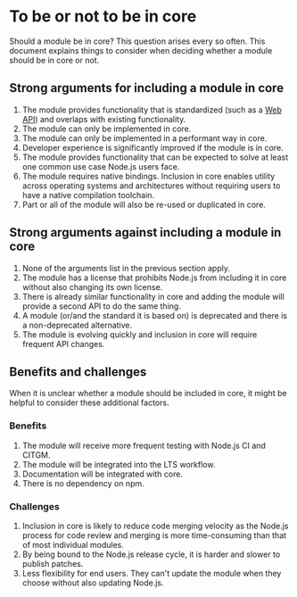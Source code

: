 # To be or not to be in core

Should a module be in core? This question arises every so often. This document
explains things to consider when deciding whether a module should be in core or
not.

## Strong arguments for including a module in core

1. The module provides functionality that is standardized (such as a
   [Web API][]) and overlaps with existing functionality.
2. The module can only be implemented in core.
3. The module can only be implemented in a performant way in core.
4. Developer experience is significantly improved if the module is in core.
5. The module provides functionality that can be expected to solve at least one
   common use case Node.js users face.
6. The module requires native bindings. Inclusion in core enables utility across
   operating systems and architectures without requiring users to have a native
   compilation toolchain.
7. Part or all of the module will also be re-used or duplicated in core.

## Strong arguments against including a module in core

1. None of the arguments list in the previous section apply.
2. The module has a license that prohibits Node.js from including it in core
   without also changing its own license.
3. There is already similar functionality in core and adding the module will
   provide a second API to do the same thing.
4. A module (or/and the standard it is based on) is deprecated and there is
   a non-deprecated alternative.
5. The module is evolving quickly and inclusion in core will require frequent
   API changes.

## Benefits and challenges

When it is unclear whether a module should be included in core, it might be
helpful to consider these additional factors.

### Benefits

1. The module will receive more frequent testing with Node.js CI and CITGM.
2. The module will be integrated into the LTS workflow.
3. Documentation will be integrated with core.
4. There is no dependency on npm.

### Challenges

1. Inclusion in core is likely to reduce code merging velocity as the Node.js
   process for code review and merging is more time-consuming than that of most
   individual modules.
2. By being bound to the Node.js release cycle, it is harder and slower to
   publish patches.
3. Less flexibility for end users. They can't update the module when they choose
   without also updating Node.js.

[Web API]: https://developer.mozilla.org/en-US/docs/Web/API
